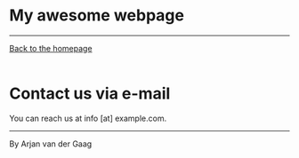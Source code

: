 <!DOCTYPE html>
<html>
    <head>
        <title>My awesome webpage</title>
        <link rel="stylesheet" href="css/screen.css" media="screen" charset="utf-8">
    </head>
    <body>
        <h1>My awesome webpage</h1>
        <hr>
        <a href="/">Back to the homepage</a>
<br><br>

# Contact us via e-mail

You can reach us at info [at] example.com.
        <hr>
        <p>By Arjan van der Gaag</p>
    </body>
</html>